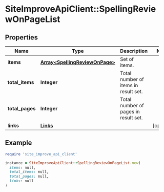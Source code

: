 # SiteImproveApiClient::SpellingReviewOnPageList

## Properties

| Name | Type | Description | Notes |
| ---- | ---- | ----------- | ----- |
| **items** | [**Array&lt;SpellingReviewOnPage&gt;**](SpellingReviewOnPage.md) | Set of items. |  |
| **total_items** | **Integer** | Total number of items in result set. |  |
| **total_pages** | **Integer** | Total number of pages in result set. |  |
| **links** | [**Links**](Links.md) |  | [optional] |

## Example

```ruby
require 'site_improve_api_client'

instance = SiteImproveApiClient::SpellingReviewOnPageList.new(
  items: null,
  total_items: null,
  total_pages: null,
  links: null
)
```

